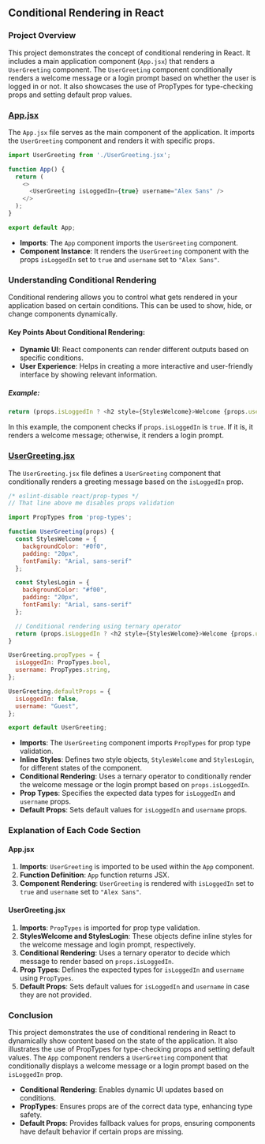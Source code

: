 ## Conditional Rendering in React

### Project Overview

This project demonstrates the concept of conditional rendering in React. It includes a main application component (`App.jsx`) that renders a `UserGreeting` component. The `UserGreeting` component conditionally renders a welcome message or a login prompt based on whether the user is logged in or not. It also showcases the use of PropTypes for type-checking props and setting default prop values.

### [App.jsx](./src/App.jsx)

The `App.jsx` file serves as the main component of the application. It imports the `UserGreeting` component and renders it with specific props.

```javascript
import UserGreeting from './UserGreeting.jsx';

function App() {
  return (
    <>
      <UserGreeting isLoggedIn={true} username="Alex Sans" />
    </>
  );
}

export default App;
```

- **Imports**: The `App` component imports the `UserGreeting` component.
- **Component Instance**: It renders the `UserGreeting` component with the props `isLoggedIn` set to `true` and `username` set to `"Alex Sans"`.

### Understanding Conditional Rendering

Conditional rendering allows you to control what gets rendered in your application based on certain conditions. This can be used to show, hide, or change components dynamically.

#### Key Points About Conditional Rendering:
- **Dynamic UI**: React components can render different outputs based on specific conditions.
- **User Experience**: Helps in creating a more interactive and user-friendly interface by showing relevant information.

##### Example:
```javascript
return (props.isLoggedIn ? <h2 style={StylesWelcome}>Welcome {props.username}</h2> : <h2 style={StylesLogin}>Please, log in to continue</h2>);
```
In this example, the component checks if `props.isLoggedIn` is `true`. If it is, it renders a welcome message; otherwise, it renders a login prompt.

### [UserGreeting.jsx](./src/UserGreeting.jsx)

The `UserGreeting.jsx` file defines a `UserGreeting` component that conditionally renders a greeting message based on the `isLoggedIn` prop.

```javascript
/* eslint-disable react/prop-types */ 
// That line above me disables props validation

import PropTypes from 'prop-types';

function UserGreeting(props) {
  const StylesWelcome = {
    backgroundColor: "#0f0",
    padding: "20px",
    fontFamily: "Arial, sans-serif"
  };

  const StylesLogin = {
    backgroundColor: "#f00",
    padding: "20px",
    fontFamily: "Arial, sans-serif"
  };

  // Conditional rendering using ternary operator
  return (props.isLoggedIn ? <h2 style={StylesWelcome}>Welcome {props.username}</h2> : <h2 style={StylesLogin}>Please, log in to continue</h2>);
}

UserGreeting.propTypes = {
  isLoggedIn: PropTypes.bool,
  username: PropTypes.string,
};

UserGreeting.defaultProps = {
  isLoggedIn: false,
  username: "Guest",
};

export default UserGreeting;
```

- **Imports**: The `UserGreeting` component imports `PropTypes` for prop type validation.
- **Inline Styles**: Defines two style objects, `StylesWelcome` and `StylesLogin`, for different states of the component.
- **Conditional Rendering**: Uses a ternary operator to conditionally render the welcome message or the login prompt based on `props.isLoggedIn`.
- **Prop Types**: Specifies the expected data types for `isLoggedIn` and `username` props.
- **Default Props**: Sets default values for `isLoggedIn` and `username` props.

### Explanation of Each Code Section

#### App.jsx

1. **Imports**: `UserGreeting` is imported to be used within the `App` component.
2. **Function Definition**: `App` function returns JSX.
3. **Component Rendering**: `UserGreeting` is rendered with `isLoggedIn` set to `true` and `username` set to `"Alex Sans"`.

#### UserGreeting.jsx

1. **Imports**: `PropTypes` is imported for prop type validation.
2. **StylesWelcome and StylesLogin**: These objects define inline styles for the welcome message and login prompt, respectively.
3. **Conditional Rendering**: Uses a ternary operator to decide which message to render based on `props.isLoggedIn`.
4. **Prop Types**: Defines the expected types for `isLoggedIn` and `username` using `PropTypes`.
5. **Default Props**: Sets default values for `isLoggedIn` and `username` in case they are not provided.

### Conclusion

This project demonstrates the use of conditional rendering in React to dynamically show content based on the state of the application. It also illustrates the use of PropTypes for type-checking props and setting default values. The `App` component renders a `UserGreeting` component that conditionally displays a welcome message or a login prompt based on the `isLoggedIn` prop.

- **Conditional Rendering**: Enables dynamic UI updates based on conditions.
- **PropTypes**: Ensures props are of the correct data type, enhancing type safety.
- **Default Props**: Provides fallback values for props, ensuring components have default behavior if certain props are missing.